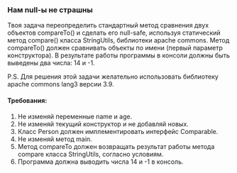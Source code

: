 
### Нам null-ы не страшны

Твоя задача переопределить стандартный метод сравнения двух объектов compareTo() и сделать его null-safe, используя статический метод compare() класса StringUtils, библиотеки apache commons.
Метод compareTo() должен сравнивать объекты по имени (первый параметр конструктора).
В результате работы программы в консоли должны быть выведены два числа: 14 и -1.

P.S. Для решения этой задачи желательно использовать библиотеку apache commons lang3 версии 3.9.


#### Требования:
1.	Не изменяй переменные name и age.
2.	Не изменяй текущий конструктор и не добавляй новых.
3.	Класс Person должен имплементировать интерфейс Comparable.
4.	Не изменяй метод main.
5.	Метод compareTo должен возвращать результат работы метода compare класса StringUtils, согласно условиям.
6.	Программа должна выводить числа 14 и -1 в консоль.

